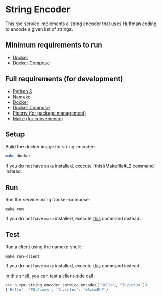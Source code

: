# String Encoder

This rpc service implements a string encoder that uses Huffman coding,  
to encode a given list of strings.

## Minimum requirements to run
- [Docker](https://docs.docker.com/get-docker/)
- [Docker Compose](https://docs.docker.com/compose/install/)

## Full requirements (for development)
- [Python 3](https://www.python.org/downloads/)
- [Nameko](https://github.com/nameko/nameko)
- [Docker](https://docs.docker.com/get-docker/)
- [Docker Compose](https://docs.docker.com/compose/install/)
- [Pipenv (for package management)](https://pypi.org/project/pipenv/)
- [Make (for convenience)](https://www.gnu.org/software/make/manual/make.html)

## Setup

Build the docker image for string-encoder:
```bash
make docker
```

If you do not have `make` installed, execute [this](Makefile#L2 command instead. 

## Run

Run the service using Docker-compose:
```
make run
```

If you do not have `make` installed, execute [this](Makefile#L5) command instead.

## Test

Run a client using the nameko shell:
```
make run-client
```

If you do not have `make` installed, execute [this](Makefile#L5) command instead.

In this shell, you can test a client-side call:
```bash
>>> n.rpc.string_encoder_service.encode(["Hello", "Invictus"])
{'Hello': 'POlJzw==', 'Invictus': '+AzuxBhP'}
```